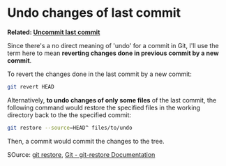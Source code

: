 # Undo changes of last commit

**Related: [Uncommit last commit](uncommit-last-commit.md)**

Since there's a no direct meaning of 'undo' for a commit in Git, I'll use the term here to mean **reverting changes done in previous commit by a new commit**.

To revert the changes done in the last commit by a new commit:

```bash
git revert HEAD
```

Alternatively, **to undo changes of only some files** of the last commit, the following command would restore the specified files in the working directory back to the the specified commit:

```bash
git restore --source=HEAD^ files/to/undo
```

Then, a commit would commit the changes to the tree.

SOurce: [git restore](https://www.git-tower.com/learn/git/commands/git-restore), [Git - git-restore Documentation](https://git-scm.com/docs/git-restore)
